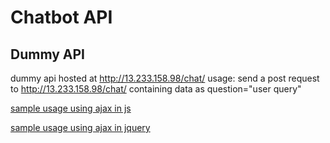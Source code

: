 # Chatbot API

## Dummy API
dummy api hosted at http://13.233.158.98/chat/
usage:
send a post request to http://13.233.158.98/chat/ containing data as
question="user query"

[sample usage using ajax in js](testAPI_Javascript.php)

[sample usage using ajax in jquery](testApi_JQuery.php)
